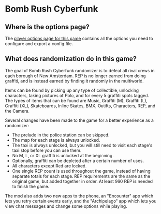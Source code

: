 # Bomb Rush Cyberfunk

## Where is the options page?

The [player options page for this game](../player-options) contains all the options you need to configure and export 
a config file.

## What does randomization do in this game?

The goal of Bomb Rush Cyberfunk randomizer is to defeat all rival crews in each borough of New Amsterdam. REP is no
longer earned from doing graffiti, and is instead earned by finding it randomly in the multiworld.

Items can be found by picking up any type of collectible, unlocking characters, taking pictures of Polo, and for every 
5 graffiti spots tagged. The types of items that can be found are Music, Graffiti (M), Graffiti (L), Graffiti (XL), 
Skateboards, Inline Skates, BMX, Outifts, Characters, REP, and the Camera.

Several changes have been made to the game for a better experience as a randomizer:

- The prelude in the police station can be skipped.
- The map for each stage is always unlocked.
- The taxi is always unlocked, but you will still need to visit each stage's taxi stop before you can use them.
- No M, L, or XL graffiti is unlocked at the beginning.
- Optionally, graffiti can be depleted after a certain number of uses.
- All characters except Red are locked.
- One single REP count is used throughout the game, instead of having separate totals for each stage. REP requirements 
are the same as the original game, but added together in order. At least 960 REP is needed to finish the game.

The mod also adds two new apps to the phone, an "Encounter" app which lets you retry certain events early, and the
"Archipelago" app which lets you view chat messages and change some options while playing.